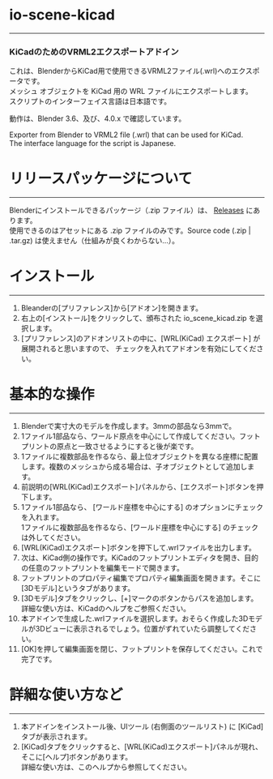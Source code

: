 # io-scene-kicad
---
### KiCadのためのVRML2エクスポートアドイン

これは、BlenderからKiCad用で使用できるVRML2ファイル(.wrl)へのエクスポータです。<br>
メッシュ オブジェクトを KiCad 用の WRL ファイルにエクスポートします。<br>
スクリプトのインターフェイス言語は日本語です。

動作は、Blender 3.6、及び、4.0.x で確認しています。

Exporter from Blender to VRML2 file (.wrl) that can be used for KiCad.<br>
The interface language for the script is Japanese.

# リリースパッケージについて
---
Blenderにインストールできるパッケージ（.zip ファイル）は、 [Releases](https://github.com/maznobu/io-scene-kicad/releases) にあります。<br>
使用できるのはアセットにある .zip ファイルのみです。Source code (.zip | .tar.gz) は使えません（仕組みが良くわからない...）。

# インストール
---
1. Bleanderの[プリファレンス]から[アドオン]を開きます。
2. 右上の[インストール]をクリックして、頒布された io_scene_kicad.zip を選択します。
3. [プリファレンス]のアドオンリストの中に、[WRL(KiCad) エクスポート] が展開されると思いますので、
  チェックを入れてアドオンを有効にしてください。

# 基本的な操作
---
1. Blenderで実寸大のモデルを作成します。3mmの部品なら3mmで。
2. 1ファイル1部品なら、ワールド原点を中心にして作成してください。フットプリントの原点と一致させるようにすると後が楽です。
3. 1ファイルに複数部品を作るなら、最上位オブジェクトを異なる座標に配置します。複数のメッシュから成る場合は、子オブジェクトとして追加します。
4. 前説明の[WRL(KiCad)エクスポート]パネルから、[エクスポート]ボタンを押下します。
5. 1ファイル1部品なら、 [ワールド座標を中心にする] のオプションにチェックを入れます。<br>
    1ファイルに複数部品を作るなら、[ワールド座標を中心にする] のチェックは外してください。
6. [WRL(KiCad)エクスポート]ボタンを押下して.wrlファイルを出力します。
7. 次は、KiCad側の操作です。KiCadのフットプリントエディタを開き、目的の任意のフットプリントを編集モードで開きます。
8. フットプリントのプロパティ編集でプロパティ編集画面を開きます。そこに[3Dモデル]というタブがあります。
9. [3Dモデル]タブをクリックし、[+]マークのボタンからパスを追加します。詳細な使い方は、KiCadのヘルプをご参照ください。
10. 本アドインで生成した.wrlファイルを選択します。おそらく作成した3Dモデルが3Dビューに表示されるでしょう。位置がずれていたら調整してください。
11. [OK]を押して編集画面を閉じ、フットプリントを保存してください。これで完了です。

# 詳細な使い方など
---
1. 本アドインをインストール後、UIツール (右側面のツールリスト) に [KiCad] タブが表示されます。
2. [KiCad]タブをクリックすると、[WRL(KiCad)エクスポート]パネルが現れ、そこに[ヘルプ]ボタンがあります。<br>
   詳細な使い方は、このヘルプから参照してください。


     

